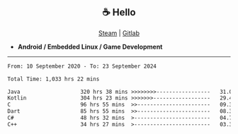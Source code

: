 <h2 align="center"> ☕ Hello </h2>

<p align="center">
  <a href="https://steamcommunity.com/id/Niforances/">Steam</a> |
  <a href="https://gitlab.com/niforances">Gitlab</a>
</p>

 - **Android / Embedded Linux / Game Development**

------

<!--START_SECTION:waka-->

```txt
From: 10 September 2020 - To: 23 September 2024

Total Time: 1,033 hrs 22 mins

Java                   320 hrs 38 mins >>>>>>>>-----------------   31.03 %
Kotlin                 304 hrs 23 mins >>>>>>>------------------   29.46 %
C                      96 hrs 55 mins  >>-----------------------   09.38 %
Dart                   85 hrs 55 mins  >>-----------------------   08.31 %
C#                     48 hrs 32 mins  >------------------------   04.70 %
C++                    34 hrs 27 mins  >------------------------   03.33 %
```

<!--END_SECTION:waka-->
